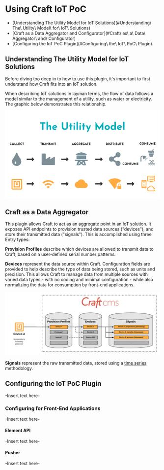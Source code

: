 # Using Craft IoT PoC

* [Understanding The Utility Model for IoT Solutions](#Understanding\ The\ Utility\ Model\ for\ IoT\ Solutions)
* [Craft as a Data Aggregator and Configurator](#Craft\ as\ a\ Data\ Aggregator\ and\ Configurator)
* [Configuring the IoT PoC Plugin](#Configuring\ the\ IoT\ PoC\ Plugin)

## Understanding The Utility Model for IoT Solutions

Before diving too deep in to how to use this plugin, it's important to first understand how Craft fits into an IoT solution.

When describing IoT solutions in layman terms, the flow of data follows a model similar to the management of a utility, such as water or electricity. The graphic below demonstrates this relationship.

![Image of Utility Model](assets/Utility_Model.png)

## Craft as a Data Aggregator

This plugin allows Craft to act as an aggregate point in an IoT solution. It exposes API endpoints to provision trusted data sources ("devices"), and store their transmitted data ("signals"). This is accomplished using three Entry types:

**Provision Profiles** describe which devices are allowed to transmit data to Craft, based on a user-defined serial number patterns.

**Devices** represent the data source within Craft. Configuration fields are provided to help describe the type of data being stored, such as units and precision. This allows Craft to manage data from multiple sources with varied data types - with no coding and minimal configuration - while also normalizing the data for consumption by front-end applications.

![Image of Entry Types and Data Flow](assets/Entry_Types.png)

**Signals** represent the raw transmitted data, stored using a [time series](https://en.wikipedia.org/wiki/Time_series) methodology.

## Configuring the IoT PoC Plugin

-Insert text here-

### Configuring for Front-End Applications

-Insert text here-

#### Element API

-Insert text here-

#### Pusher

-Insert text here-
